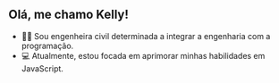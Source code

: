 ## Olá, me chamo Kelly!
- 👷‍♀️ Sou engenheira civil determinada a integrar a engenharia com a programação.
- 💻 Atualmente, estou focada em aprimorar minhas habilidades em JavaScript.

